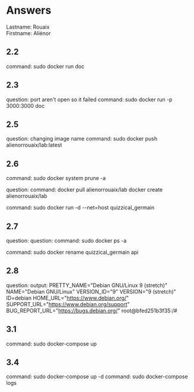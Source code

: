 # Answers

Lastname: Rouaix    
Firstname: Aliénor

## 2.2
command: sudo docker run doc

## 2.3
question: port aren't open so it failed
command: sudo docker run -p 3000:3000 doc

## 2.5
question: changing image name 
command: sudo docker push alienorrouaix/lab:latest

## 2.6
command: sudo docker system prune -a

question:
command: docker pull alienorrouaix/lab
docker create alienorrouaix/lab

command:
 sudo docker run -d --net=host quizzical_germain

## 2.7
question:
question:
command: sudo docker ps -a

command:
sudo docker rename quizzical_germain api
## 2.8
question:
output:
PRETTY_NAME="Debian GNU/Linux 9 (stretch)"
NAME="Debian GNU/Linux"
VERSION_ID="9"
VERSION="9 (stretch)"
ID=debian
HOME_URL="https://www.debian.org/"
SUPPORT_URL="https://www.debian.org/support"
BUG_REPORT_URL="https://bugs.debian.org/"
root@bfed251b3f35:/# 

## 3.1
command: sudo docker-compose up
## 3.4
command: sudo docker-compose up -d
command: sudo docker-compose logs

